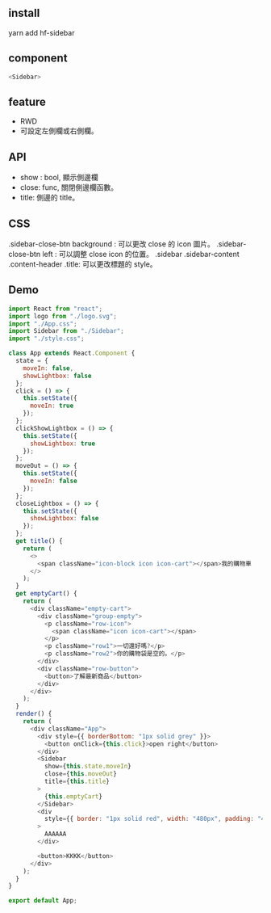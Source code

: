## install

yarn add hf-sidebar

## component

```javascript
<Sidebar>
```

## feature

- RWD
- 可設定左側欄或右側欄。

## API

- show : bool, 顯示側邊欄
- close: func, 關閉側邊欄函數。
- title: 側邊的 title。

## CSS

.sidebar-close-btn background : 可以更改 close 的 icon 圖片。
.sidebar-close-btn left : 可以調整 close icon 的位置。
.sidebar .sidebar-content .content-header .title: 可以更改標題的 style。

## Demo

```javascript
import React from "react";
import logo from "./logo.svg";
import "./App.css";
import Sidebar from "./Sidebar";
import "./style.css";

class App extends React.Component {
  state = {
    moveIn: false,
    showLightbox: false
  };
  click = () => {
    this.setState({
      moveIn: true
    });
  };
  clickShowLightbox = () => {
    this.setState({
      showLightbox: true
    });
  };
  moveOut = () => {
    this.setState({
      moveIn: false
    });
  };
  closeLightbox = () => {
    this.setState({
      showLightbox: false
    });
  };
  get title() {
    return (
      <>
        <span className="icon-block icon icon-cart"></span>我的購物車
      </>
    );
  }
  get emptyCart() {
    return (
      <div className="empty-cart">
        <div className="group-empty">
          <p className="row-icon">
            <span className="icon icon-cart"></span>
          </p>
          <p className="row1">一切還好嗎?</p>
          <p className="row2">你的購物袋是空的。</p>
        </div>
        <div className="row-button">
          <button>了解最新商品</button>
        </div>
      </div>
    );
  }
  render() {
    return (
      <div className="App">
        <div style={{ borderBottom: "1px solid grey" }}>
          <button onClick={this.click}>open right</button>
        </div>
        <Sidebar
          show={this.state.moveIn}
          close={this.moveOut}
          title={this.title}
        >
          {this.emptyCart}
        </Sidebar>
        <div
          style={{ border: "1px solid red", width: "480px", padding: "40px" }}
        >
          AAAAAA
        </div>

        <button>KKKK</button>
      </div>
    );
  }
}

export default App;
```
